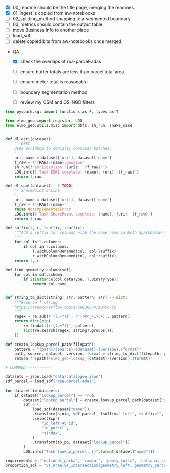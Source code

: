 - [x] 00_readme should be the title page, merging the readmes
- [x] 01_ingest is copied from aw-notebooks
- [ ] 02_splitting_method snapping to a segmented boundary
- [ ] 03_metrics should contain the output table
- [ ] move Business Info to another place
- [ ] load_sdf
- [ ] delete copied bits from aw-notebooks once merged
- QA
  - [x] check the overlaps of rpa-parcel-adas
  - [ ] ensure buffer totals are less than parcel total area
  - [ ] ensure meter total is reasonable
  - [ ] boundary segmentation method
  - [ ] review my OSM and OS-NGD filters


```py
from pyspark.sql import functions as F, types as T

from elmo_geo import register, LOG
from elmo_geo.utils.misc import dbfs, sh_run, snake_case


def dl_esri(dataset):
    '''ESRI
    Uses esridump to serially download batches.
    '''
    uri, name = dataset['uri'], dataset['name']
    f_raw = f'{RAW}/{name}.geojson'
    sh_run(f"esri2geojson '{uri}' '{f_raw}'")
    LOG.info(f'Task ESRI complete: {name}, {uri}, {f_raw}')
    return f_raw

def dl_spol(dataset):  # TODO
    '''SharePoint OnLine
    '''
    uri, name = dataset['uri'], dataset['name']
    f_raw = f'{RAW}/{name}'
    raise NotImplementedError
    LOG.info(f'Task SharePoint complete: {name}, {uri}, {f_raw}')
    return f_raw

def suffix(l, r, lsuffix, rsuffix):
    """Add a suffix for columns with the same name in both SparkDataFrames
    """
    for col in l.columns:
        if col in r.columns:
            l.withColumnRenamed(col, col+lsuffix)
            r.withColumnRenamed(col, col+rsuffix)
    return l, r

def find_geometry_column(sdf):
    for col in sdf.schema:
        if isinstance(col.dataType, T.BinaryType):
            return col.name


def string_to_dict(string: str, pattern: str) -> dict:
    """Reverse f-string
    https://stackoverflow.com/a/36838374/10450752
    """
    regex = re.sub(r'{(.+?)}', r'(?P<_\1>.+)', pattern)
    return dict(zip(
        re.findall(r'{(.+?)}', pattern),
        list(re.search(regex, string).groups()),
    ))

def create_lookup_parcel_path(filepath):
    pattern = "{path}/{source}-{dataset}-{version}.{format}"
    path, source, dataset, version, format = string_to_dict(filepath, pattern).values()
    return f"{path}/elmo_geo-lookup_{dataset}-{version}.{format}"

# COMMAND ----------

datasets = json.load("data/catalogue.json")
sdf_parcel = load_sdf("rpa-parcel-adas")

for dataset in datasets:
    if dataset["lookup_parcel"] == True:
        dataset["lookup_parcel"] = create_lookup_parcel_path(dataset["name"])
        sdf = (
            load_sdf(dataset["name"])
            .transform(sjoin, sdf_parcel, lsuffix="_left", rsuffix="", distance=12)
            .selectExpr(
                "id_left AS id",
                "id_parcel",
                "sindex",
            )
            .transform(to_pq, dataset["lookup_parcel"])
        )
        LOG.info("Task lookup_parcel: {}".format(dataset["name"]))

requirements = ['national_parks', 'ramsar', 'peaty_soils', 'national_character_areas', 'sssi', 'aonb', 'moorline', 'commons', 'flood_risk_areas']
proportion_sql = "ST_Area(ST_Intersection(geometry_left, geometry_parcel)) / ST_Area(geometry_parcel)"
```